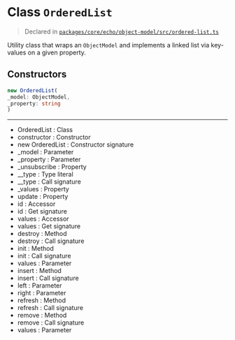 # Class `OrderedList`
> Declared in [`packages/core/echo/object-model/src/ordered-list.ts`](https://github.com/dxos/protocols/blob/main/packages/core/echo/object-model/src/ordered-list.ts#L15)

Utility class that wraps an  `ObjectModel`  and implements a linked list via key-values on a given property.

## Constructors
```ts
new OrderedList(
_model: ObjectModel,
_property: string
)
```

---
- OrderedList : Class
- constructor : Constructor
- new OrderedList : Constructor signature
- _model : Parameter
- _property : Parameter
- _unsubscribe : Property
- __type : Type literal
- __type : Call signature
- _values : Property
- update : Property
- id : Accessor
- id : Get signature
- values : Accessor
- values : Get signature
- destroy : Method
- destroy : Call signature
- init : Method
- init : Call signature
- values : Parameter
- insert : Method
- insert : Call signature
- left : Parameter
- right : Parameter
- refresh : Method
- refresh : Call signature
- remove : Method
- remove : Call signature
- values : Parameter
